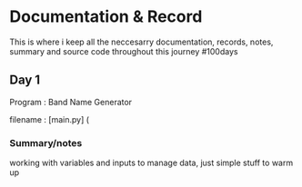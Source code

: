 # Documentation & Record

This is where i keep all the neccesarry documentation, records, notes, summary and source code throughout this journey #100days
## Day 1

Program : Band Name Generator 

filename : [main.py] (

### Summary/notes

working with variables and inputs to manage data, just simple stuff to warm up



